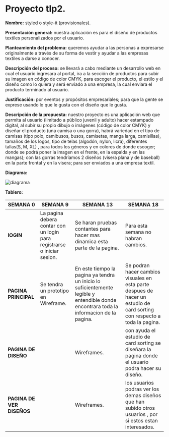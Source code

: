 # Proyecto tlp2.
**Nombre:** styled o style-it (provisionales).

**Presentación general:** nuestra aplicación es para el diseño de productos textiles personalizados por el usuario.

**Planteamiento del problema:** queremos ayudar a las personas a expresarse originalmente a través de su forma de vestir y ayudar a las empresas textiles a darse a conocer.

**Descripción del proceso:** se llevará a cabo mediante un desarrollo web en cual el usuario ingresara al portal, ira a la sección de productos para subir su imagen en código de color CMYK, para escoger el producto, el estilo y el diseño como lo quiera y será enviado a una empresa, la cual enviara el producto terminado al usuario.

**Justificación:** por eventos y propósitos empresariales; para que la gente se exprese usando lo que le gusta con el diseño que le gusta.

**Descripción de la propuesta:** nuestro proyecto es una aplicación web que permita al usuario (limitado a público juvenil y adulto) hacer estampado digital, al subir su propio dibujo o imágenes (código de color CMYK) y diseñar el producto (una camisa o una gorra), habrá variedad en el tipo de camisas (tipo polo, camibusos, busos, camisetas, manga larga, camisillas), tamaños de los logos, tipo de telas (algodón, nylon, licra), diferentes tallas(S, M, XL) , para todos los géneros y en colores de donde escoger; donde se podrá poner la imagen en el frente, en la espalda y en las mangas); con las gorras tendríamos 2 diseños (visera plana y de baseball) en la parte frontal y en la visera; para ser enviados a una empresa textil.

**Diagrama:**

![diagrama](https://user-images.githubusercontent.com/49278927/57027972-6bc0a600-6c03-11e9-97e6-74006b211818.png)

**Tablero:**

| SEMANA 0| SEMANA 9| SEMANA 13 | SEMANA 18 | 
| ---------- | ---------- | ---------  |------|
| **lOGIN**   | La pagina debera contar con un login para registrarse o  iniciar sesion.  |   Se haran pruebas contantes para  hacer mas dinamica esta parte de la pagina.|Para esta semana no habran cambios. 
| **PAGINA PRINCIPAL**   |   Se tendra un prototipo en Wireframe. | En este tiempo la pagina ya tendra un inicio lo suficientemente legible  y entendible donde encontrara toda la informacion de la pagina.|Se podran hacer cambios visuales en esta parte despues de hacer un estudio de card sorting con respecto a toda la pagina.
| **PAGINA DE DISEÑO**   |   |  Wireframes.     | con ayuda  el estudio de card sorting  se diseñara   la pagina donde el usuario podra hacer su diseño.
| **PAGINA DE VER DISEÑOS**  |   |     Wireframes.       | los usuarios podras ver los demas diseños  que han subido otros usuarios , por si estos estan interesados.




